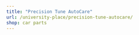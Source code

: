 ```yaml
---
title: "Precision Tune AutoCare"
url: /university-place/precision-tune-autocare/
shop: car parts
---
```

